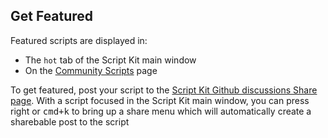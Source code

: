 <meta sectionIndex="2">
<meta url="https://github.com/johnlindquist/kit/discussions/803">
<meta id="D_kwDOEu7MBc4AP9TZ">
<meta title="Get Featured">
<meta section="Share Scripts">
<meta i="0">    
<meta path="docs/get-featured">

## Get Featured

Featured scripts are displayed in:

- The `hot` tab of the Script Kit main window
- On the [Community Scripts](https://www.scriptkit.com/scripts) page

To get featured, post your script to the [Script Kit Github discussions Share page](https://github.com/johnlindquist/kit/discussions/categories/share). With a script focused in the Script Kit main window, you can press right or <kbd>cmd+k</kbd> to bring up a share menu which will automatically create a sharebable post to the script
